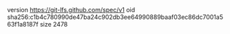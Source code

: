 version https://git-lfs.github.com/spec/v1
oid sha256:c1b4c780990de47ba24c902db3ee64990889baaf03ec86dc7001a563f1a8187f
size 2478
